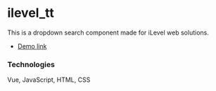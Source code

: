 # ilevel_tt

This is a dropdown search component made for iLevel web solutions.

- [Demo link](https://fast-ocean-29315.herokuapp.com/)

### Technologies
Vue, JavaScript, HTML, CSS
